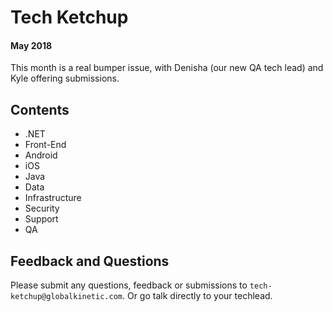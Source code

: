 # Tech Ketchup

#### May 2018

This month is a real bumper issue, with Denisha (our new QA tech lead) and Kyle offering submissions.

## Contents

* .NET
* Front-End
* Android
* iOS
* Java
* Data
* Infrastructure
* Security
* Support
* QA

## Feedback and Questions

Please submit any questions, feedback or submissions to `tech-ketchup@globalkinetic.com`. Or go talk directly to your techlead.
